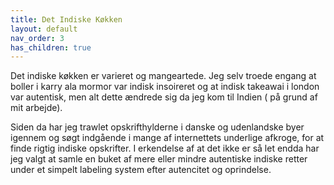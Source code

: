 ```yaml
---
title: Det Indiske Køkken
layout: default
nav_order: 3
has_children: true
---
```


Det indiske køkken er varieret og mangeartede. Jeg selv troede engang at boller i karry ala mormor var indisk insoireret og at indisk takeawai i london var autentisk, men alt dette ændrede sig da jeg kom til Indien ( på grund af mit arbejde).

Siden da har jeg trawlet opskrifthylderne i danske og udenlandske byer igennem og søgt indgående i mange af internettets underlige afkroge, for at finde rigtig indiske opskrifter.
I erkendelse af at det ikke er så let endda har jeg valgt at samle en buket af mere eller mindre autentiske indiske retter under et simpelt labeling system efter autencitet og oprindelse. 
